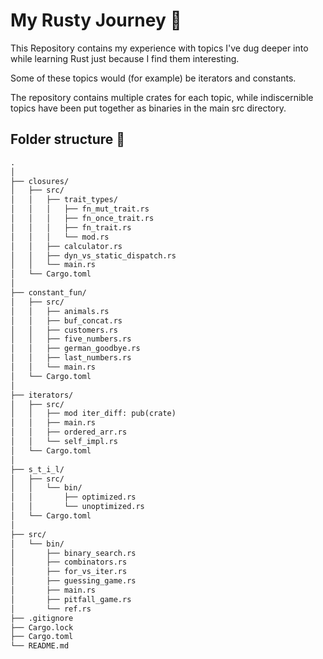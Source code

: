 # My Rusty Journey 🦀

This Repository contains my experience with topics I've dug deeper into while learning Rust just because I find them interesting.

Some of these topics would (for example) be iterators and constants.

The repository contains multiple crates for each topic, while indiscernible topics have been put together as binaries in the main src directory.

## Folder structure 📁

```txt
.
│       
├── closures/
│   ├── src/
│   │   ├── trait_types/
│   │   │   ├── fn_mut_trait.rs
│   │   │   ├── fn_once_trait.rs
│   │   │   ├── fn_trait.rs
│   │   │   └── mod.rs
│   │   ├── calculator.rs
│   │   ├── dyn_vs_static_dispatch.rs
│   │   └── main.rs
│   └── Cargo.toml
│
├── constant_fun/
│   ├── src/
│   │   ├── animals.rs
│   │   ├── buf_concat.rs
│   │   ├── customers.rs
│   │   ├── five_numbers.rs
│   │   ├── german_goodbye.rs
│   │   ├── last_numbers.rs
│   │   └── main.rs
│   └── Cargo.toml
│
├── iterators/
│   ├── src/
│   │   ├── mod iter_diff: pub(crate)
│   │   ├── main.rs
│   │   ├── ordered_arr.rs
│   │   └── self_impl.rs
│   └── Cargo.toml
│
├── s_t_i_l/
│   ├── src/
│   │   └── bin/
│   │       ├── optimized.rs
│   │       └── unoptimized.rs
│   └── Cargo.toml
│
├── src/
│   └── bin/
│       ├── binary_search.rs
│       ├── combinators.rs
│       ├── for_vs_iter.rs
│       ├── guessing_game.rs
│       ├── main.rs
│       ├── pitfall_game.rs
│       └── ref.rs
├── .gitignore
├── Cargo.lock
├── Cargo.toml
└── README.md
```
